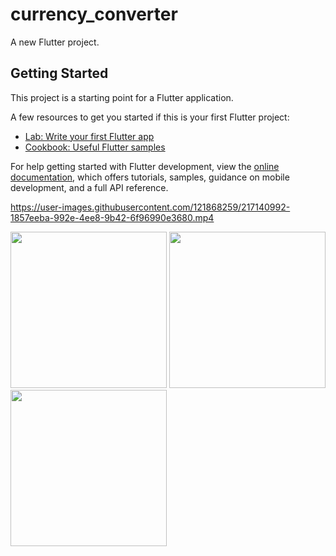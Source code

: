 # currency_converter

A new Flutter project.

## Getting Started

This project is a starting point for a Flutter application.

A few resources to get you started if this is your first Flutter project:

- [Lab: Write your first Flutter app](https://docs.flutter.dev/get-started/codelab)
- [Cookbook: Useful Flutter samples](https://docs.flutter.dev/cookbook)

For help getting started with Flutter development, view the
[online documentation](https://docs.flutter.dev/), which offers tutorials,
samples, guidance on mobile development, and a full API reference.

https://user-images.githubusercontent.com/121868259/217140992-1857eeba-992e-4ee8-9b42-6f96990e3680.mp4

<img src="https://user-images.githubusercontent.com/121868259/218273376-906a2948-4495-4295-bbe5-274e448026f6.png" width="250px">
<img src="https://user-images.githubusercontent.com/121868259/218273390-f0a5214a-b7ae-4d08-844e-b1ad90420fac.png" width="250px">
<img src="https://user-images.githubusercontent.com/121868259/218273395-56813f63-e275-4372-a58a-dafa797571e2.png" width="250px">
